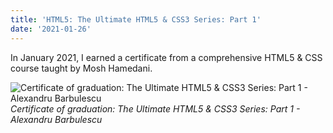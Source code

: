 ```yaml
---
title: 'HTML5: The Ultimate HTML5 & CSS3 Series: Part 1'
date: '2021-01-26'
---
```


In January 2021, I earned a certificate from a comprehensive HTML5 & CSS course taught by Mosh Hamedani.

![Certificate of graduation: The Ultimate HTML5 & CSS3 Series: Part 1 - Alexandru Barbulescu](/images/certifications/html/the-ultimate-html5-and-css3-series-part-1.png)
_Certificate of graduation: The Ultimate HTML5 & CSS3 Series: Part 1 - Alexandru Barbulescu_
